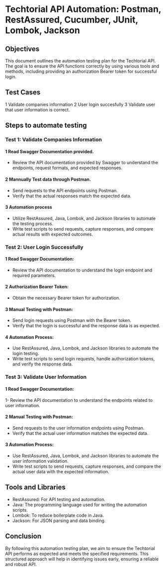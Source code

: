 # Techtorial API Automation: Postman, RestAssured, Cucumber, JUnit, Lombok, Jackson  

## Objectives
This document outlines the automation testing plan for the Techtorial API. The goal is to ensure the API functions correctly by using various tools and methods, including providing an authorization Bearer token for successful login.

## Test Cases
1 Validate companies information
2 User login succesfully
3 Validate user that user information is correct.

## Steps to automate testing

### Test 1: Validate Companies Information
#### 1 Read Swagger Documentation provided.
- Review the API documentation provided by Swagger to understand the endpoints, request formats, and expected responses.
#### 2 Mannually Test data through Postman.
- Send requests to the API endpoints using Postman.
- Verify that the actual responses match the expected data.
#### 3 Automation process
- Utilize RestAssured, Java, Lombok, and Jackson libraries to automate the testing process.
- Write test scripts to send requests, capture responses, and compare actual results with expected outcomes.

### Test 2: User Login Successfully
#### 1 Read Swagger Documentation:
- Review the API documentation to understand the login endpoint and required parameters.
#### 2 Authorization Bearer Token:
- Obtain the necessary Bearer token for authorization.
#### 3 Manual Testing with Postman:
- Send login requests using Postman with the Bearer token.
- Verify that the login is successful and the response data is as expected.
#### 4 Automation Process:
- Use RestAssured, Java, Lombok, and Jackson libraries to automate the login testing.
- Write test scripts to send login requests, handle authorization tokens, and verify the response data.

### Test 3: Validate User Information
#### 1 Read Swagger Documentation:
1- Review the API documentation to understand the endpoints related to user information.
#### 2 Manual Testing with Postman:
- Send requests to the user information endpoints using Postman.
- Verify that the actual user information matches the expected data.
#### 3 Automation Process:
- Use RestAssured, Java, Lombok, and Jackson libraries to automate the user information validation.
- Write test scripts to send requests, capture responses, and compare the actual user data with the expected information.

## Tools and Libraries
- RestAssured: For API testing and automation.
- Java: The programming language used for writing the automation scripts.
- Lombok: To reduce boilerplate code in Java.
- Jackson: For JSON parsing and data binding.

## Conclusion
By following this automation testing plan, we aim to ensure the Techtorial API performs as expected and meets the specified requirements. This structured approach will help in identifying issues early, ensuring a reliable and robust API.
